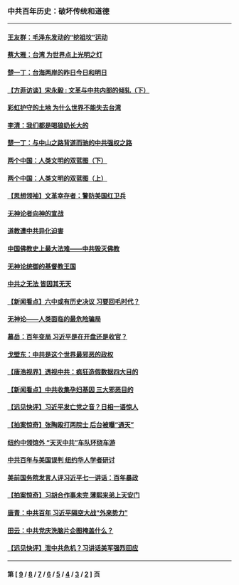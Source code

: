 ### 中共百年历史：破坏传统和道德
---
#### [王友群：毛泽东发动的“挖祖坟”运动](../../pages/nf1176114/n13723639.md?08310430) 
#### [蔡大雅：台湾 为世界点上光明之灯](../../pages/nf1176114/n13531530.md?08310430) 
#### [楚一丁：台海两岸的昨日今日和明日](../../pages/nf1176114/n13531468.md?08310430) 
#### [【方菲访谈】宋永毅 : 文革与中共内部的倾轧（下）](../../pages/nf1176114/n13486836.md?08310430) 
#### [彩虹护守的土地 为什么世界不能失去台湾](../../pages/nf1176114/n13476849.md?08310430) 
#### [李清：我们都是喝狼奶长大的](../../pages/nf1176114/n13471478.md?08310430) 
#### [楚一丁：与中山之路背道而驰的中共强权之路](../../pages/nf1176114/n13437270.md?08310430) 
#### [两个中国：人类文明的双蓝图（下）](../../pages/nf1176114/n13423132.md?08310430) 
#### [两个中国：人类文明的双蓝图（上）](../../pages/nf1176114/n13422687.md?08310430) 
#### [【思想领袖】文革幸存者：警防美国红卫兵](../../pages/nf1176114/n13339289.md?08310430) 
#### [无神论者向神的宣战](../../pages/nf1176114/n13281535.md?08310430) 
#### [道教遭中共异化迫害](../../pages/nf1176114/n13281463.md?08310430) 
#### [中国佛教史上最大法难——中共毁灭佛教](../../pages/nf1176114/n13281397.md?08310430) 
#### [无神论统御的基督教王国](../../pages/nf1176114/n13281280.md?08310430) 
#### [中共之无法 皆因其无天](../../pages/nf1176114/n13281088.md?08310430) 
#### [【新闻看点】六中或有历史决议 习要回毛时代？](../../pages/nf1176114/n13222895.md?08310430) 
#### [无神论——人类面临的最危险骗局](../../pages/nf1176114/n13196137.md?08310430) 
#### [慕岳：百年变局 习近平是在开盘还是收官？](../../pages/nf1176114/n13206516.md?08310430) 
#### [戈壁东：中共是这个世界最邪恶的政权](../../pages/nf1176114/n13085641.md?08310430) 
#### [【唐浩视界】透视中共：疯狂造假数据四大目的](../../pages/nf1176114/n13080590.md?08310430) 
#### [【新闻看点】中共收集孕妇基因 三大邪恶目的](../../pages/nf1176114/n13077182.md?08310430) 
#### [【远见快评】习近平发亡党之音？日相一语惊人](../../pages/nf1176114/n13074809.md?08310430) 
#### [【拍案惊奇】张陶殴打两院士 后台被曝“通天”](../../pages/nf1176114/n13070496.md?08310430) 
#### [纽约中领馆外 “天灭中共”车队环绕车游](../../pages/nf1176114/n13070693.md?08310430) 
#### [中共百年与美国误判 纽约华人学者研讨](../../pages/nf1176114/n13067969.md?08310430) 
#### [美前国务院发言人评习近平七一讲话：百年暴政](../../pages/nf1176114/n13066986.md?08310430) 
#### [【拍案惊奇】习胡合作事未完 薄熙来弟上天安门](../../pages/nf1176114/n13065867.md?08310430) 
#### [唐青：中共百年 习近平隔空大战“外来势力”](../../pages/nf1176114/n13065976.md?08310430) 
#### [田云：中共党庆洗脑片企图掩盖什么？](../../pages/nf1176114/n13064395.md?08310430) 
#### [【远见快评】泄中共危机？习讲话美军强烈回应](../../pages/nf1176114/n13064269.md?08310430) 

---
#### 第 [ [9](./9.md?08310430) / [8](./8.md?08310430) / [7](./7.md?08310430) / [6](./6.md?08310430) / [5](./5.md?08310430) / [4](./4.md?08310430) / [3](./3.md?08310430) / [2](./2.md?08310430) ] 页
